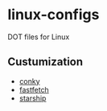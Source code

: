 # linux-configs
DOT files for Linux
## Custumization

* [conky](conky)
* [fastfetch](fastfetch)
* [starship](starship)
